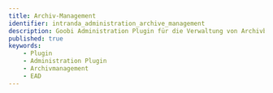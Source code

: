 ```yaml
---
title: Archiv-Management
identifier: intranda_administration_archive_management
description: Goobi Administration Plugin für die Verwaltung von Archivbeständen
published: true
keywords:
    - Plugin
    - Administration Plugin
    - Archivmanagement
    - EAD
---
```

